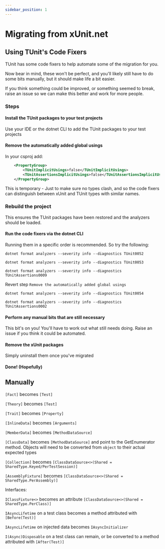 ```yaml
---
sidebar_position: 1
---
```


# Migrating from xUnit.net

## Using TUnit's Code Fixers

TUnit has some code fixers to help automate some of the migration for you.

Now bear in mind, these won't be perfect, and you'll likely still have to do some bits manually, but it should make life a bit easier.

If you think something could be improved, or something seemed to break, raise an issue so we can make this better and work for more people.

### Steps

#### Install the TUnit packages to your test projects
Use your IDE or the dotnet CLI to add the TUnit packages to your test projects

#### Remove the automatically added global usings
In your csproj add:

```xml
    <PropertyGroup>
        <TUnitImplicitUsings>false</TUnitImplicitUsings>
        <TUnitAssertionsImplicitUsings>false</TUnitAssertionsImplicitUsings>
    </PropertyGroup>
```

This is temporary - Just to make sure no types clash, and so the code fixers can distinguish between xUnit and TUnit types with similar names.

### Rebuild the project
This ensures the TUnit packages have been restored and the analyzers should be loaded.

#### Run the code fixers via the dotnet CLI

Running them in a specific order is recommended.
So try the following:

`dotnet format analyzers --severity info --diagnostics TUnit0052`

`dotnet format analyzers --severity info --diagnostics TUnit0053`

`dotnet format analyzers --severity info --diagnostics TUnitAssertions0009`

Revert step `Remove the automatically added global usings`

`dotnet format analyzers --severity info --diagnostics TUnit0054`

`dotnet format analyzers --severity info --diagnostics TUnitAssertions0002`

#### Perform any manual bits that are still necessary
This bit's on you! You'll have to work out what still needs doing.
Raise an issue if you think it could be automated.

#### Remove the xUnit packages
Simply uninstall them once you've migrated

#### Done! (Hopefully)

## Manually

`[Fact]` becomes `[Test]`

`[Theory]` becomes `[Test]`

`[Trait]` becomes `[Property]`

`[InlineData]` becomes `[Arguments]`

`[MemberData]` becomes `[MethodDataSource]`

`[ClassData]` becomes `[MethodDataSource]` and point to the GetEnumerator method. Objects will need to be converted from `object` to their actual expected types

`[Collection]` becomes `[ClassDataSource<>(Shared = SharedType.Keyed/PerTestSession)]`

`[AssemblyFixture]` becomes `[ClassDataSource<>(Shared = SharedType.PerAssembly)]`

Interfaces:

`IClassFixture<>` becomes an attribute `[ClassDataSource<>(Shared = SharedType.PerClass)]`

`IAsyncLifetime` on a test class becomes a method attributed with `[Before(Test)]`

`IAsyncLifetime` on injected data becomes `IAsyncInitializer`

`I(Async)Disposable` on a test class can remain, or be converted to a method attributed with `[After(Test)]`
